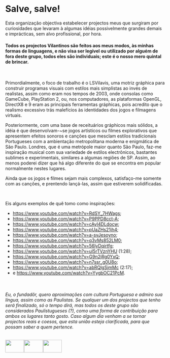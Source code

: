 # Salve, salve! 

Esta organização objectiva estabelecer projectos meus que surgiram por curiosidades que levaram à algumas idéias possivelmente grandes demais e imprácticas, sem alvo profissional, por hora.

#### Todos os projectos Vilantinos são feitos aos meus modos, às minhas formas de linguagens, e não visa ser legível ou utilizado por alguém de fora deste grupo, todos eles são individuais; este é o nosso mero quintal de brincar. 

&nbsp;

Primordialmente, o foco de trabalho é o LSVilavis, uma motriz gráphica para construir programas visuais com estilos mais simplistas ao invés de realistas, assim como eram nos tempos de 2003, onde consolas como GameCube, PlayStation 2, ou, nos computadores, as plataformas OpenGL, DirectX8 e 9 eram as principais ferramentas gráphicas, pois acredito que o realismo excessivo trás malefícios às identidades dos jogos e filmagens virtuais. 

Posteriormente, com uma base de receituários gráphicos mais sólidos, a idéia é que desenvolvam-~se jogos artísticos ou filmes explorativos que apresentem efeitos sonoros e canções que mesclam estilos tradicionais Portugueses com a ambientação metropolitana moderna e enigmática de São Paulo. Londres, que é uma metrópole maior quanto São Paulo, faz-me inspiração musical com sua variedade de estilos electrônicos, bastantes sublimes e experimentais, similares a algumas regiões de SP. Assim, ao menos poderei dizer que há algo diferente do que se encontra em popular normalmente nestes lugares.

Ainda que os jogos e filmes sejam mais complexos, satisfaço-me somente com as canções, e prentendo lançá-las, assim que estiverem solidificadas. 

&nbsp;

Eis alguns exemplos de quê tomo como inspirações:

- https://www.youtube.com/watch?v=RdSY_7HWags;
- https://www.youtube.com/watch?v=P9PPD8cct-A;
- https://www.youtube.com/watch?v=cAyI4DLdocw;
- https://www.youtube.com/watch?v=pUaZHs21jh4;
- https://www.youtube.com/watch?v=a-svJesoyno;
- https://www.youtube.com/watch?v=q3vMs852LM0;
- https://www.youtube.com/watch?v=56lyDqirtfg;
- https://www.youtube.com/watch?v=uI5rTVznYHU (1:28);
- https://www.youtube.com/watch?v=G9n2jRg0YxQ;
- https://www.youtube.com/watch?v=n7ssr_g0U8o;
- https://www.youtube.com/watch?v=abRQlgSjmMc (2:17);
- e https://www.youtube.com/watch?v=YygbOC21PcM.

&nbsp;

###### Eu, o fundadôr, quero aproximações com cultura Portuguesa e admiro sua língua, assim como as Paulistas. Se qualquer um dos projectos que tenho será finalizado, só o tempo dirá, mas todos os deste grupo são considerados Paulistugueses (?), como uma forma de contribuição para ambos os lugares tanto gosto. Caso algum dia venham a se tornar projectos reais e coesos, que esta união esteja clarificada, para que possam saber a quem pertence. 

<img src="https://user-images.githubusercontent.com/118770355/230700235-a82df7ca-f8ee-4db3-9fa9-6d27578716c2.jpeg" width="59.25" height="39.5"/><img src="https://user-images.githubusercontent.com/118770355/230700446-049c8983-e1e9-43c1-b76c-baa006d7a1b5.png" width="59.25" height="39.5"/><img src="https://user-images.githubusercontent.com/118770355/230700518-4e0769d0-2f08-4d97-bf06-9d3e44350894.png" width="59.25" height="39.5"/>
